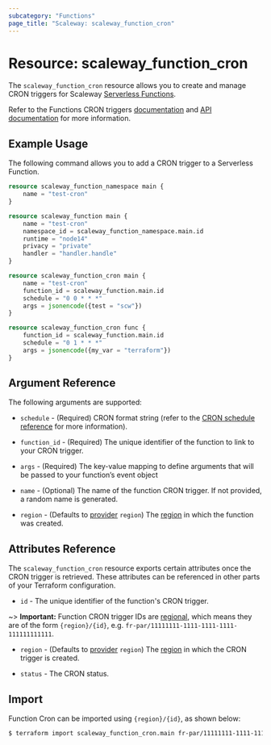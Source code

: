```yaml
---
subcategory: "Functions"
page_title: "Scaleway: scaleway_function_cron"
---
```


# Resource: scaleway_function_cron

The `scaleway_function_cron` resource allows you to create and manage CRON triggers for Scaleway [Serverless Functions](https://www.scaleway.com/en/docs/serverless/functions/).

Refer to the Functions CRON triggers [documentation](https://www.scaleway.com/en/docs/serverless/functions/how-to/add-trigger-to-a-function/) and [API documentation](https://www.scaleway.com/en/developers/api/serverless-functions/#path-triggers-list-all-triggers) for more information.

## Example Usage

The following command allows you to add a CRON trigger to a Serverless Function.

```terraform
resource scaleway_function_namespace main {
    name = "test-cron"
}

resource scaleway_function main {
    name = "test-cron"
    namespace_id = scaleway_function_namespace.main.id
    runtime = "node14"
    privacy = "private"
    handler = "handler.handle"
}

resource scaleway_function_cron main {
    name = "test-cron"
    function_id = scaleway_function.main.id
    schedule = "0 0 * * *"
    args = jsonencode({test = "scw"})
}

resource scaleway_function_cron func {
    function_id = scaleway_function.main.id
    schedule = "0 1 * * *"
    args = jsonencode({my_var = "terraform"})
}
```

## Argument Reference

The following arguments are supported:

- `schedule` - (Required) CRON format string (refer to the [CRON schedule reference](https://www.scaleway.com/en/docs/serverless/functions/reference-content/cron-schedules/) for more information).

- `function_id` - (Required) The unique identifier of the function to link to your CRON trigger.

- `args` - (Required) The key-value mapping to define arguments that will be passed to your function’s event object

- `name` - (Optional) The name of the function CRON trigger. If not provided, a random name is generated.
- `region` - (Defaults to [provider](../index.md#region) `region`) The [region](../guides/regions_and_zones.md#regions)
  in which the function was created.

## Attributes Reference

The `scaleway_function_cron` resource exports certain attributes once the CRON trigger is retrieved. These attributes can be referenced in other parts of your Terraform configuration.


- `id` - The unique identifier of the function's CRON trigger.

~> **Important:** Function CRON trigger IDs are [regional](../guides/regions_and_zones.md#resource-ids), which means they are of the form `{region}/{id}`, e.g. `fr-par/11111111-1111-1111-1111-111111111111`.

- `region` - (Defaults to [provider](../index.md#region) `region`) The [region](../guides/regions_and_zones.md#regions)
  in which the CRON trigger is created.

- `status` - The CRON status.

## Import

Function Cron can be imported using `{region}/{id}`, as shown below:

```bash
$ terraform import scaleway_function_cron.main fr-par/11111111-1111-1111-1111-111111111111
```